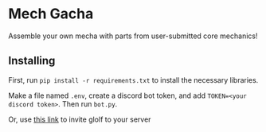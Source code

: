 # Mech Gacha

Assemble your own mecha with parts from user-submitted core mechanics!

## Installing

First, run `pip install -r requirements.txt` to install the necessary libraries.

Make a file named `.env`, create a discord bot token, and add `TOKEN=<your discord token>`. Then run `bot.py`.

Or, use [this link](https://discord.com/api/oauth2/authorize?client_id=836012465732059146&permissions=26688&scope=bot) to invite glolf to your server
